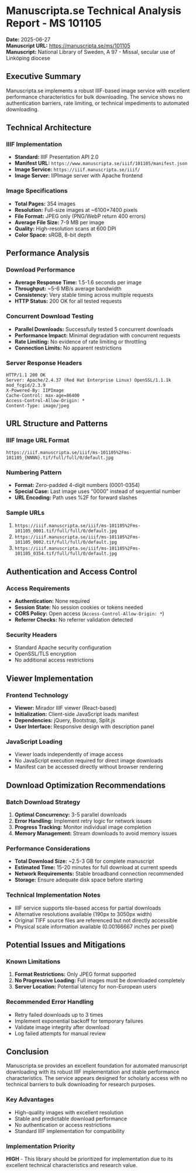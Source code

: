 # Manuscripta.se Technical Analysis Report - MS 101105

**Date:** 2025-06-27  
**Manuscript URL:** https://manuscripta.se/ms/101105  
**Manuscript:** National Library of Sweden, A 97 - Missal, secular use of Linköping diocese  

## Executive Summary

Manuscripta.se implements a robust IIIF-based image service with excellent performance characteristics for bulk downloading. The service shows no authentication barriers, rate limiting, or technical impediments to automated downloading.

## Technical Architecture

### IIIF Implementation
- **Standard:** IIIF Presentation API 2.0
- **Manifest URL:** `https://www.manuscripta.se/iiif/101105/manifest.json`
- **Image Service:** `https://iiif.manuscripta.se/iiif/`
- **Image Server:** IIPImage server with Apache frontend

### Image Specifications
- **Total Pages:** 354 images
- **Resolution:** Full-size images at ~6100×7400 pixels
- **File Format:** JPEG only (PNG/WebP return 400 errors)
- **Average File Size:** 7-9 MB per image
- **Quality:** High-resolution scans at 600 DPI
- **Color Space:** sRGB, 8-bit depth

## Performance Analysis

### Download Performance
- **Average Response Time:** 1.5-1.6 seconds per image
- **Throughput:** ~5-6 MB/s average bandwidth
- **Consistency:** Very stable timing across multiple requests
- **HTTP Status:** 200 OK for all tested requests

### Concurrent Download Testing
- **Parallel Downloads:** Successfully tested 5 concurrent downloads
- **Performance Impact:** Minimal degradation with concurrent requests
- **Rate Limiting:** No evidence of rate limiting or throttling
- **Connection Limits:** No apparent restrictions

### Server Response Headers
```
HTTP/1.1 200 OK
Server: Apache/2.4.37 (Red Hat Enterprise Linux) OpenSSL/1.1.1k mod_fcgid/2.3.9
X-Powered-By: IIPImage
Cache-Control: max-age=86400
Access-Control-Allow-Origin: *
Content-Type: image/jpeg
```

## URL Structure and Patterns

### IIIF Image URL Format
```
https://iiif.manuscripta.se/iiif/ms-101105%2Fms-101105_{NNNN}.tif/full/full/0/default.jpg
```

### Numbering Pattern
- **Format:** Zero-padded 4-digit numbers (0001-0354)
- **Special Case:** Last image uses "0000" instead of sequential number
- **URL Encoding:** Path uses %2F for forward slashes

### Sample URLs
1. `https://iiif.manuscripta.se/iiif/ms-101105%2Fms-101105_0001.tif/full/full/0/default.jpg`
2. `https://iiif.manuscripta.se/iiif/ms-101105%2Fms-101105_0002.tif/full/full/0/default.jpg`
3. `https://iiif.manuscripta.se/iiif/ms-101105%2Fms-101105_0354.tif/full/full/0/default.jpg`

## Authentication and Access Control

### Access Requirements
- **Authentication:** None required
- **Session State:** No session cookies or tokens needed
- **CORS Policy:** Open access (`Access-Control-Allow-Origin: *`)
- **Referrer Checks:** No referrer validation detected

### Security Headers
- Standard Apache security configuration
- OpenSSL/TLS encryption
- No additional access restrictions

## Viewer Implementation

### Frontend Technology
- **Viewer:** Mirador IIIF viewer (React-based)
- **Initialization:** Client-side JavaScript loads manifest
- **Dependencies:** jQuery, Bootstrap, Split.js
- **User Interface:** Responsive design with description panel

### JavaScript Loading
- Viewer loads independently of image access
- No JavaScript execution required for direct image downloads
- Manifest can be accessed directly without browser rendering

## Download Optimization Recommendations

### Batch Download Strategy
1. **Optimal Concurrency:** 3-5 parallel downloads
2. **Error Handling:** Implement retry logic for network issues
3. **Progress Tracking:** Monitor individual image completion
4. **Memory Management:** Stream downloads to avoid memory issues

### Performance Considerations
- **Total Download Size:** ~2.5-3 GB for complete manuscript
- **Estimated Time:** 15-20 minutes for full download at current speeds
- **Network Requirements:** Stable broadband connection recommended
- **Storage:** Ensure adequate disk space before starting

### Technical Implementation Notes
- IIIF service supports tile-based access for partial downloads
- Alternative resolutions available (190px to 3050px width)
- Original TIFF source files are referenced but not directly accessible
- Physical scale information available (0.00166667 inches per pixel)

## Potential Issues and Mitigations

### Known Limitations
1. **Format Restrictions:** Only JPEG format supported
2. **No Progressive Loading:** Full images must be downloaded completely
3. **Server Location:** Potential latency for non-European users

### Recommended Error Handling
- Retry failed downloads up to 3 times
- Implement exponential backoff for temporary failures
- Validate image integrity after download
- Log failed attempts for manual review

## Conclusion

Manuscripta.se provides an excellent foundation for automated manuscript downloading with its robust IIIF implementation and stable performance characteristics. The service appears designed for scholarly access with no technical barriers to bulk downloading for research purposes.

### Key Advantages
- High-quality images with excellent resolution
- Stable and predictable download performance
- No authentication or access restrictions
- Standard IIIF implementation for compatibility

### Implementation Priority
**HIGH** - This library should be prioritized for implementation due to its excellent technical characteristics and research value.
